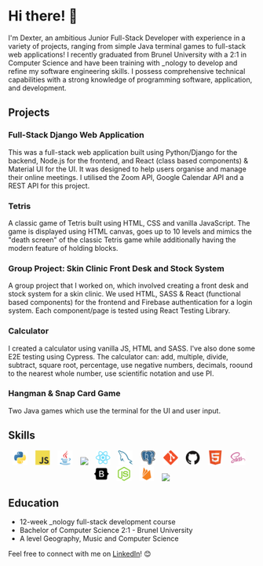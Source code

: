# Hi there! 👋

I'm Dexter, an ambitious Junior Full-Stack Developer with experience in a variety of projects, ranging from simple Java terminal games to full-stack web applications! I recently graduated from Brunel University with a 2:1 in Computer Science and have been training with _nology to develop and refine my software engineering skills. I possess comprehensive technical capabilities with a strong knowledge of programming software, application, and development. 

## Projects

### Full-Stack Django Web Application

This was a full-stack web application built using Python/Django for the backend, Node.js for the frontend, and React (class based components) & Material UI for the UI. It was designed to help users organise and manage their online meetings. I utilised the Zoom API, Google Calendar API and a REST API for this project. 

### Tetris

A classic game of Tetris built using HTML, CSS and vanilla JavaScript. The game is displayed using HTML canvas, goes up to 10 levels and mimics the "death screen" of the classic Tetris game while additionally having the modern feature of holding blocks. 

### Group Project: Skin Clinic Front Desk and Stock System

A group project that I worked on, which involved creating a front desk and stock system for a skin clinic. We used HTML, SASS & React (functional based components) for the frontend and Firebase authentication for a login system. Each component/page is tested using React Testing Library.

### Calculator

I created a calculator using vanilla JS, HTML and SASS. I've also done some E2E testing using Cypress. The calculator can: add, multiple, divide, subtract, square root, percentage, use negative numbers, decimals, roound to the nearest whole number, use scientific notation and use PI. 

### Hangman & Snap Card Game

Two Java games which use the terminal for the UI and user input. 



## Skills
<p align="center">
  <img height="30" src="https://raw.githubusercontent.com/devicons/devicon/master/icons/python/python-original.svg">&nbsp;&nbsp;&nbsp;
  <img height="30" src="https://raw.githubusercontent.com/devicons/devicon/master/icons/javascript/javascript-original.svg">&nbsp;&nbsp;&nbsp;
  <img height="30" src="https://raw.githubusercontent.com/devicons/devicon/master/icons/java/java-original.svg">&nbsp;&nbsp;&nbsp;
  <img height="30" src="https://w7.pngwing.com/pngs/159/366/png-transparent-django-python-computer-icons-logo-python-text-label-rectangle-thumbnail.png">&nbsp;&nbsp;&nbsp;
  <img height="30" src="https://raw.githubusercontent.com/devicons/devicon/master/icons/react/react-original.svg">&nbsp;&nbsp;&nbsp;
  <img height="30" src="https://raw.githubusercontent.com/devicons/devicon/master/icons/mysql/mysql-original.svg">&nbsp;&nbsp;&nbsp;
  <img height="30" src="https://raw.githubusercontent.com/devicons/devicon/master/icons/postgresql/postgresql-original.svg">&nbsp;&nbsp;&nbsp;
  <img height="30" src="https://raw.githubusercontent.com/devicons/devicon/master/icons/git/git-original.svg">&nbsp;&nbsp;&nbsp;
  <img height="30" src="https://raw.githubusercontent.com/devicons/devicon/master/icons/github/github-original.svg">&nbsp;&nbsp;&nbsp;
  <img height="30" src="https://raw.githubusercontent.com/devicons/devicon/master/icons/html5/html5-original.svg">&nbsp;&nbsp;&nbsp;
  <img height="30" src="https://raw.githubusercontent.com/devicons/devicon/master/icons/sass/sass-original.svg">&nbsp;&nbsp;&nbsp;
  <img height="30" src="https://raw.githubusercontent.com/devicons/devicon/master/icons/bootstrap/bootstrap-plain.svg">&nbsp;&nbsp;&nbsp;
  <img height="30" src="https://raw.githubusercontent.com/devicons/devicon/master/icons/nodejs/nodejs-original.svg">&nbsp;&nbsp;&nbsp;
  <img height="30" src="https://raw.githubusercontent.com/devicons/devicon/master/icons/firebase/firebase-plain.svg">&nbsp;&nbsp;&nbsp;
  <img height="30" src="https://testing-library.com/img/octopus-64x64.png">
</p>

## Education

- 12-week _nology full-stack development course
- Bachelor of Computer Science 2:1 - Brunel University
- A level Geography, Music and Computer Science

Feel free to connect with me on [LinkedIn](https://www.linkedin.com/in/dexter-freeman-958625223/)! 😊
